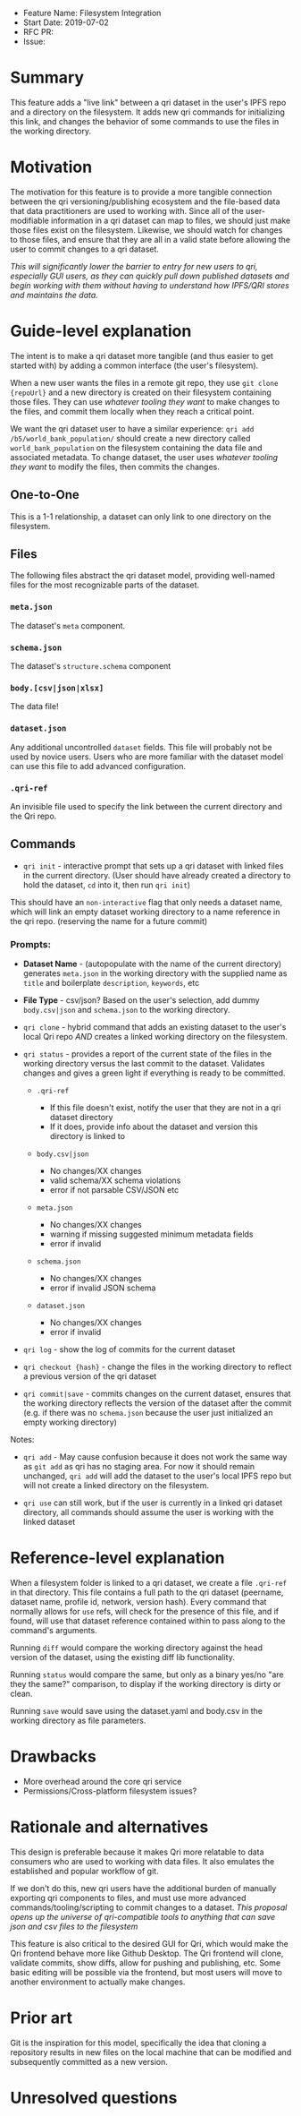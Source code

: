 - Feature Name: Filesystem Integration
- Start Date: 2019-07-02
- RFC PR:
- Issue:

# Summary
[summary]: #summary

This feature adds a "live link" between a qri dataset in the user's IPFS repo and a directory on the filesystem. It adds new qri commands for initializing this link, and changes the behavior of some commands to use the files in the working directory.

# Motivation
[motivation]: #motivation

The motivation for this feature is to provide a more tangible connection between the qri versioning/publishing ecosystem and the file-based data that data practitioners are used to working with. Since all of the user-modifiable information in a qri dataset can map to files, we should just make those files exist on the filesystem.  Likewise, we should watch for changes to those files, and ensure that they are all in a valid state before allowing the user to commit changes to a qri dataset.

*This will significantly lower the barrier to entry for new users to qri, especially GUI users, as they can quickly pull down published datasets and begin working with them without having to understand how IPFS/QRI stores and maintains the data.*  

# Guide-level explanation
[guide-level-explanation]: #guide-level-explanation

The intent is to make a qri dataset more tangible (and thus easier to get started with) by adding a common interface (the user's filesystem).  

When a new user wants the files in a remote git repo, they use `git clone {repoUrl}` and a new directory is created on their filesystem containing those files.  They can use _whatever tooling they want_ to make changes to the files, and commit them locally when they reach a critical point.

We want the qri dataset user to have a similar experience: `qri add /b5/world_bank_population/` should create a new directory called `world_bank_population` on the filesystem containing the data file and associated metadata. To change dataset, the user uses _whatever tooling they want_ to modify the files, then commits the changes.

## One-to-One

This is a 1-1 relationship, a dataset can only link to one directory on the filesystem.

## Files

The following files abstract the qri dataset model, providing well-named files for the most recognizable parts of the dataset.

### `meta.json`

The dataset's `meta` component.

### `schema.json`

The dataset's `structure.schema` component

### `body.[csv|json|xlsx]`

The data file!

### `dataset.json`

Any additional uncontrolled `dataset` fields.  This file will probably not be used by novice users.  Users who are more familiar with the dataset model can use this file to add advanced configuration.

### `.qri-ref`

An invisible file used to specify the link between the current directory and the Qri repo.

## Commands

- `qri init` - interactive prompt that sets up a qri dataset with linked files in the current directory. (User should have already created a directory to hold the dataset, `cd` into it, then run `qri init`)

This should have an `non-interactive` flag that only needs a dataset name, which will link an empty dataset working directory to a name reference in the qri repo. (reserving the name for a future commit)

### Prompts:
  -  **Dataset Name** - (autopopulate with the name of the current directory) generates `meta.json` in the working directory with the supplied name as `title` and boilerplate `description`, `keywords`, etc

  -  **File Type** - csv/json? Based on the user's selection, add dummy `body.csv|json` and `schema.json` to the working directory.

- `qri clone` - hybrid command that adds an existing dataset to the user's local Qri repo _AND_ creates a linked working directory on the filesystem.  

- `qri status` - provides a report of the current state of the files in the working directory versus the last commit to the dataset.  Validates changes and gives a green light if everything is ready to be committed.

  - `.qri-ref`
    - If this file doesn't exist, notify the user that they are not in a qri dataset directory
    - If it does, provide info about the dataset and version this directory is linked to

  - `body.csv|json`
    - No changes/XX changes
    - valid schema/XX schema violations
    - error if not parsable CSV/JSON etc

  - `meta.json`
    - No changes/XX changes
    - warning if missing suggested minimum metadata fields
    - error if invalid

  - `schema.json`
    - No changes/XX changes
    - error if invalid JSON schema

  - `dataset.json`
    - No changes/XX changes
    - error if invalid


- `qri log` - show the log of commits for the current dataset

- `qri checkout {hash}` - change the files in the working directory to reflect a previous version of the qri dataset

- `qri commit|save` - commits changes on the current dataset, ensures that the working directory reflects the version of the dataset after the commit (e.g. if there was no `schema.json` because the user just initialized an empty working directory)

Notes:
- `qri add` - May cause confusion because it does not work the same way as `git add` as qri has no staging area.  For now it should remain unchanged, `qri add` will add the dataset to the user's local IPFS repo but will not create a linked directory on the filesystem.

- `qri use` can still work, but if the user is currently in a linked qri dataset directory, all commands should assume the user is working with the linked dataset

# Reference-level explanation
[reference-level-explanation]: #reference-level-explanation

When a filesystem folder is linked to a qri dataset, we create a file `.qri-ref` in that directory. This file contains a full path to the qri dataset (peername, dataset name, profile id, network, version hash). Every command that normally allows for `use` refs, will check for the presence of this file, and if found, will use that dataset reference contained within to pass along to the command's arguments.

Running `diff` would compare the working directory against the head version of the dataset, using the existing diff lib functionality.

Running `status` would compare the same, but only as a binary yes/no "are they the same?" comparison, to display if the working directory is dirty or clean.

Running `save` would save using the dataset.yaml and body.csv in the working directory as file parameters.

# Drawbacks
[drawbacks]: #drawbacks

- More overhead around the core qri service
- Permissions/Cross-platform filesystem issues?

# Rationale and alternatives
[rationale-and-alternatives]: #rationale-and-alternatives

This design is preferable because it makes Qri more relatable to data consumers who are used to working with data files.  It also emulates the established and popular workflow of git.

If we don't do this, new qri users have the additional burden of manually exporting qri components to files, and must use more advanced commands/tooling/scripting to commit changes to a dataset. _This proposal opens up the universe of qri-compatible tools to anything that can save json and csv files to the filesystem_

This feature is also critical to the desired GUI for Qri, which would make the Qri frontend behave more like Github Desktop.  The Qri frontend will clone, validate commits, show diffs, allow for pushing and publishing, etc.  Some basic editing will be possible via the frontend, but most users will move to another environment to actually make changes.

# Prior art
[prior-art]: #prior-art

Git is the inspiration for this model, specifically the idea that cloning a repository results in new files on the local machine that can be modified and subsequently committed as a new version.

# Unresolved questions
[unresolved-questions]: #unresolved-questions
